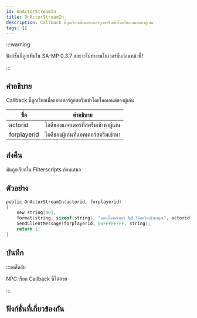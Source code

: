 ```yaml
---
id: OnActorStreamIn
title: OnActorStreamIn
description: Callback นี้ถูกเรียกเมื่อแอคเตอร์ถูกสตรีมเข้าโดยไคลเอนต์ของผู้เล่น
tags: []
---
```


:::warning

ฟังก์ชั่นนี้ถูกเพิ่มใน SA-MP 0.3.7 และจะไม่ทำงานในเวอร์ชั่นก่อนหน้านี้!

:::

## คำอธิบาย

Callback นี้ถูกเรียกเมื่อแอคเตอร์ถูกสตรีมเข้าโดยไคลเอนต์ของผู้เล่น

| ชื่อ        | คำอธิบาย                             |
| ----------- | ------------------------------------ |
| actorid     | ไอดีของแอคเตอร์ที่สตรีมเข้าหาผู้เล่น |
| forplayerid | ไอดีของผู้เล่นที่แอคเตอร์สตรีมเข้าหา |

## ส่งคืน

มันถูกเรียกใน Filterscripts ก่อนเสมอ

## ตัวอย่าง

```c
public OnActorStreamIn(actorid, forplayerid)
{
    new string[40];
    format(string, sizeof(string), "ตอนนี้แอคเตอร์ %d ได้สตรีมเข้าหาคุณ", actorid);
    SendClientMessage(forplayerid, 0xFFFFFFFF, string);
    return 1;
}
```

## บันทึก

:::เคล็ดลับ

NPC เรียก Callback นี้ได้ด้วย

:::

## ฟังก์ชั่นที่เกี่ยวข้องกัน
